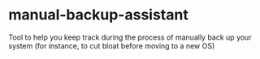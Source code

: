 # manual-backup-assistant
Tool to help you keep track during the process of manually back up your system (for instance, to cut bloat before moving to a new OS)
